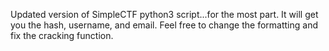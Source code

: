 Updated version of SimpleCTF python3 script...for the most part. It will get you the hash, username, and email. 
Feel free to change the formatting and fix the cracking function. 
